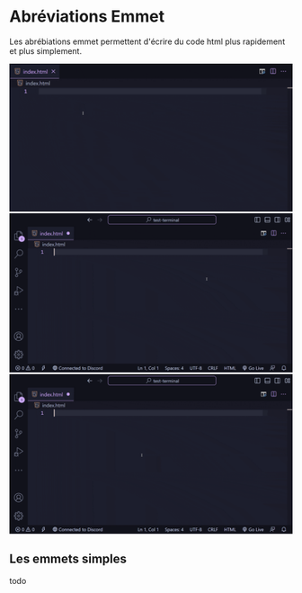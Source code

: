 # Abréviations Emmet

Les abrébiations emmet permettent d'écrire du code html plus rapidement et plus simplement.

![emmet_simple](../assets/emmet_simple.gif)
![emmet_medium](../assets/emmet_medium.gif)
![emmet_complex](../assets/emmet_complex.gif)

## Les emmets simples

todo